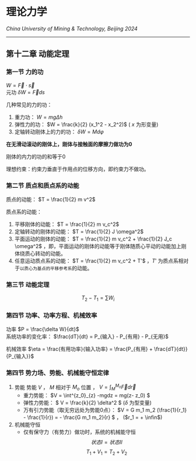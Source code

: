 # 理论力学

*China University of Mining & Technology, Beijing 2024*  

-------------

## 第十二章 动能定理  

### 第一节 力的功  

$W = \vec{F} \cdot \vec{s}$  
元功 $\delta W = \vec{F} ds$  

几种常见的力的功：
1. 重力功： $W = mg\Delta h$  
2. 弹性力的功： $W = \frac{k}{2} (x_1^2 - x_2^2)$ ( $x$ 为形变量)  
3. 定轴转动刚体上的力的功： $\delta W = M d \varphi$  

**在无滑动滚动的刚体上，刚体与接触面的摩擦力做功为0**

刚体的内力的功的和等于0  

理想约束：约束力垂直于作用点的位移方向，即约束力不做功。  

### 第二节 质点和质点系的动能  

质点的动能： $T = \frac{1}{2} m v^2$  

质点系的动能：  
1. 平移刚体的动能： $T = \frac{1}{2} m v_c^2$  
2. 定轴转动的刚体的动能： $T = \frac{1}{2} J \omega^2$  
3. 平面运动的刚体的动能： $T = \frac{1}{2} m v_c^2 + \frac{1}{2} J_c \omega^2$ ，即，平面运动的刚体的动能等于刚体随质心平动的动能加上刚体绕质心转动的动能。  
4. 任意运动质点系的动能： $T = \frac{1}{2} m v_c^2 + T'$ ，$T'$ 为质点系相对于`以质心为基点的平移参考系`的动能。  

### 第三节 动能定理  

$$ T_2 - T_1 = \sum W_i $$  

### 第四节 功率、功率方程、机械效率

功率 $P = \frac{\delta W}{dt}$  
系统功率的变化率： $\frac{dT}{dt} = P_{输入} - P_{有用} - P_{无用}$  

机械效率 $\eta = \frac{有用功率}{输入功率} = \frac{P_{有用} + \frac{dT}{dt}}{P_{输入}}$  

### 第四节 势力场、势能、机械能守恒定律  
1. 势能
   势能 $V$ ， $M$ 相对于 $M_o$ 位置 ， $V = \int^{M_o}_{M} \vec{F} d \vec{r}$  
   - 重力势能： $V = \int^{z_0}_{z} -mgdz = mg(z- z_0) $  
   - 弹性力势能： $ V = \frac{k}{2} \delta^2 $ ($\delta$ 为型变量)  
   - 万有引力势能（取无穷远处为势能0点）： $V = G m_1 m_2 (\frac{1}{r_1} - \frac{1}{r}) = - \frac{G m_1 m_2}{r} $ ， ($r_1 = + \infin$)  
2. 机械能守恒
   - 仅有保守力（有势力）做功时，系统的机械能守恒
$$ 状态I = 状态II $$
$$ T_1 + V_1 = T_2 + V_2 $$